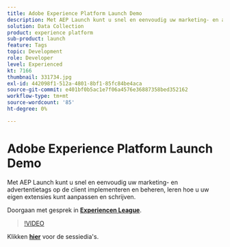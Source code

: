 ```yaml
---
title: Adobe Experience Platform Launch Demo
description: Met AEP Launch kunt u snel en eenvoudig uw marketing- en advertentietags op de client implementeren en beheren, leren hoe u uw eigen extensies kunt aanpassen en schrijven. Deze sessie is afgeleverd als onderdeel van de Adobe Developers Live Content-gebeurtenis.
solution: Data Collection
product: experience platform
sub-product: launch
feature: Tags
topic: Development
role: Developer
level: Experienced
kt: 7166
thumbnail: 331734.jpg
exl-id: 442098f1-512a-4801-8bf1-85fc84be4aca
source-git-commit: e401bf0b5ac1e7f06a4576e36887358bed352162
workflow-type: tm+mt
source-wordcount: '85'
ht-degree: 0%

---
```


# Adobe Experience Platform Launch Demo

Met AEP Launch kunt u snel en eenvoudig uw marketing- en advertentietags op de client implementeren en beheren, leren hoe u uw eigen extensies kunt aanpassen en schrijven.

Doorgaan met gesprek in **[Experiencen League](https://adobe.ly/36Yd3v6)**.

>[!VIDEO](https://video.tv.adobe.com/v/331734/?quality=12&learn=on&hidetitle=true)

Klikken **[hier](/help/adobe-developers-live/assets/experience-platform-launch-demo.pdf)** voor de sessiedia&#39;s.
